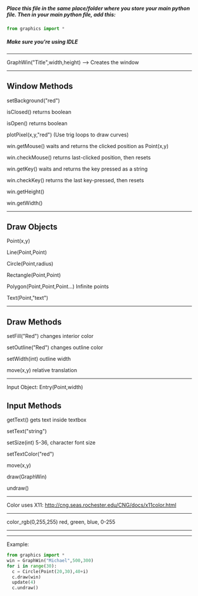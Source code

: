 
##### Place this file in the same place/folder where you store your main python file. Then in your main python file, add this:
```python
from graphics import *
```
##### Make sure you're using IDLE
***
GraphWin("Title",width,height)  --> Creates the window

_________________

## Window Methods





  setBackground("red")
  
  isClosed()   returns boolean
  
  isOpen()     returns boolean
  
  plotPixel(x,y,"red") (Use trig loops to draw curves)
  
  win.getMouse()  waits and returns the clicked position as Point(x,y)
  
  win.checkMouse()  returns last-clicked position, then resets
  
  win.getKey()    waits and returns the key pressed as a string
  
  win.checkKey()    returns the last key-pressed, then resets
  
  win.getHeight()
  
  win.getWidth()
  
  __________________
  
## Draw Objects
  
  
  
  
  Point(x,y) 
  
  
  Line(Point,Point)
  
  
  Circle(Point,radius) 
  
  
  Rectangle(Point,Point)
  
  
  Polygon(Point,Point,Point...)   Infinite points
  
  
  Text(Point,"text")
  ____________________

## Draw Methods
  
  
  
  
  setFill("Red")   changes interior color
  
  
  setOutline("Red")   changes outline color
  
  
  setWidth(int)   outline width
  
  
  move(x,y)    relative translation
  ______________
  Input Object: Entry(Point,width)
  
## Input Methods
  
  
  
  
  getText()    gets text inside textbox 
  
  
  setText("string")
  
  
  setSize(int)  5-36, character font size
  
  
  setTextColor("red")
  
  
  move(x,y)
  
  
  draw(GraphWin)
  
  
  undraw()
  ___________________________
  Color uses X11: http://cng.seas.rochester.edu/CNG/docs/x11color.html
  _____________
  color_rgb(0,255,255)   red, green, blue, 0-255
  _________________
  _________________
  Example:
  ```python
  from graphics import *
  win = GraphWin("Michael",500,300)
  for i in range(30):
    c = Circle(Point(20,30),40+i)
    c.draw(win)
    update(4)
    c.undraw()
    
  ```
